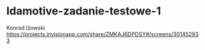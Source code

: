 # Idamotive-zadanie-testowe-1
Konrad Iżowski 
https://projects.invisionapp.com/share/ZMKAJ6DPDSY#/screens/301452933
